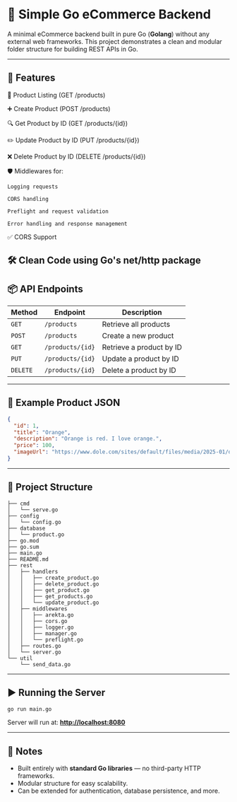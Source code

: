 # 🛒 Simple Go eCommerce Backend

A minimal eCommerce backend built in pure Go (**Golang**) without any external web frameworks.
This project demonstrates a clean and modular folder structure for building REST APIs in Go.

---

## 🚀 Features

📜 Product Listing (GET /products)

➕ Create Product (POST /products)

🔍 Get Product by ID (GET /products/{id})

✏️ Update Product by ID (PUT /products/{id})

❌ Delete Product by ID (DELETE /products/{id})

🛡 Middlewares for:

    Logging requests

    CORS handling

    Preflight and request validation

    Error handling and response management

✅ CORS Support

🛠 Clean Code using Go's net/http package
---

## 📦 API Endpoints

| Method   | Endpoint         | Description              |
| -------- | ---------------- | ------------------------ |
| `GET`    | `/products`      | Retrieve all products    |
| `POST`   | `/products`      | Create a new product     |
| `GET`    | `/products/{id}` | Retrieve a product by ID |
| `PUT`    | `/products/{id}` | Update a product by ID   |
| `DELETE` | `/products/{id}` | Delete a product by ID   |

---

## 🧪 Example Product JSON

```json
{
  "id": 1,
  "title": "Orange",
  "description": "Orange is red. I love orange.",
  "price": 100,
  "imageUrl": "https://www.dole.com/sites/default/files/media/2025-01/oranges.png"
}
```

---

## 📂 Project Structure

```
├── cmd
│   └── serve.go
├── config
│   └── config.go
├── database
│   └── product.go
├── go.mod
├── go.sum
├── main.go
├── README.md
├── rest
│   ├── handlers
│   │   ├── create_product.go
│   │   ├── delete_product.go
│   │   ├── get_product.go
│   │   ├── get_products.go
│   │   └── update_product.go
│   ├── middlewares
│   │   ├── arekta.go
│   │   ├── cors.go
│   │   ├── logger.go
│   │   ├── manager.go
│   │   └── preflight.go
│   ├── routes.go
│   └── server.go
└── util
    └── send_data.go
```

---

## ▶️ Running the Server

```bash
go run main.go
```

Server will run at: **[http://localhost:8080](http://localhost:8080)**

---

## 📌 Notes

* Built entirely with **standard Go libraries** — no third-party HTTP frameworks.
* Modular structure for easy scalability.
* Can be extended for authentication, database persistence, and more.
